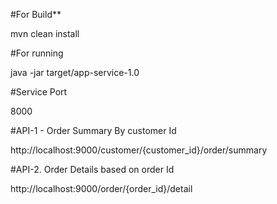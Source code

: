 #For Build**
  
mvn clean install

#For running

java -jar target/app-service-1.0


#Service Port

8000

#API-1 - Order Summary By customer Id

http://localhost:9000/customer/{customer_id}/order/summary


#API-2.  Order Details based on order Id

http://localhost:9000/order/{order_id}/detail

